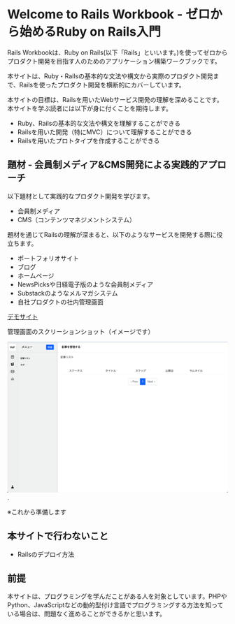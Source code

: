 # Welcome to Rails Workbook - ゼロから始めるRuby on Rails入門

Rails Workbookは、Ruby on Rails(以下「Rails」といいます。)を使ってゼロからプロダクト開発を目指す人のためのアプリケーション構築ワークブックです。

本サイトは、Ruby・Railsの基本的な文法や構文から実際のプロダクト開発まで、Railsを使ったプロダクト開発を横断的にカバーしています。

本サイトの目標は、Railsを用いたWebサービス開発の理解を深めることです。本サイトを学ぶ読者には以下が身に付くことを期待します。

- Ruby、Railsの基本的な文法や構文を理解することができる
- Railsを用いた開発（特にMVC）について理解することができる
- Railsを用いたプロトタイプを作成することができる

## 題材 - 会員制メディア&CMS開発による実践的アプローチ

以下題材として実践的なプロダクト開発を学びます。

- 会員制メディア
- CMS（コンテンツマネジメントシステム）

題材を通じてRailsの理解が深まると、以下のようなサービスを開発する際に役立ちます。

- ポートフォリオサイト
- ブログ
- ホームページ
- NewsPicksや日経電子版のような会員制メディア
- Substackのようなメルマガシステム
- 自社プロダクトの社内管理画面

[デモサイト](https://matakitanakajp09.github.io/gs-rails-workbook/)

管理画面のスクリーションショット（イメージです）

![img](sample1.png).

※これから準備します

## 本サイトで行わないこと

- Railsのデプロイ方法

## 前提

本サイトは、プログラミングを学んだことがある人を対象としています。PHPやPython、JavaScriptなどの動的型付け言語でプログラミングする方法を知っている場合は、問題なく進めることができるかと思います。

<!-- 本サイトで頻出する用語について記述します。
|  Target                       | std |rustc|cargo| notes                      | MIPS (LE) Linux (2.6.18+)  |
|-------------------------------|-----|-----|-----|----------------------------|----------------------------|
| `x86_64-unknown-linux-musl`   |  ✓  |     |     | 64-bit Linux with MUSL     | MIPS (LE) Linux (2.6.18+)  |
| `arm-linux-androideabi`       |  ✓  |     |     | ARM Android                | MIPS (LE) Linux (2.6.18+)  |
| `arm-unknown-linux-gnueabi`   |  ✓  |  ✓  |     | ARM Linux (2.6.18+)        | MIPS (LE) Linux (2.6.18+)  |
| `arm-unknown-linux-gnueabihf` |  ✓  |  ✓  |     | ARM Linux (2.6.18+)        | MIPS (LE) Linux (2.6.18+)  |
| `aarch64-unknown-linux-gnu`   |  ✓  |     |     | ARM64 Linux (2.6.18+)      | MIPS (LE) Linux (2.6.18+)  |
| `mips-unknown-linux-gnu`      |  ✓  |     |     | MIPS Linux (2.6.18+)       | MIPS (LE) Linux (2.6.18+)  |
| `mipsel-unknown-linux-gnu`    |  ✓  |     |     | MIPS (LE) Linux (2.6.18+)  | MIPS (LE) Linux (2.6.18+)  | -->

<!-- ## コマンドメモ

```bash

mdbook serve -p 9090 --open

``` -->